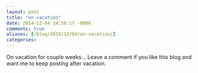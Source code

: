 ```yaml
---
layout: post
title: "on vacation"
date: 2014-12-04 14:58:17 -0800
comments: true
aliases: [/blog/2014/12/04/on-vacation/]
categories: 
---
```

On vacation for couple weeks... Leave a comment if you like this blog and want me to keep posting after vacation. 